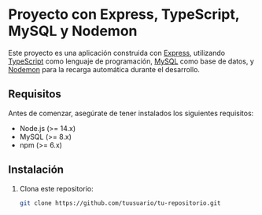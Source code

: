 # Proyecto con Express, TypeScript, MySQL y Nodemon

Este proyecto es una aplicación construida con [Express](https://expressjs.com/), utilizando [TypeScript](https://www.typescriptlang.org/) como lenguaje de programación, [MySQL](https://www.mysql.com/) como base de datos, y [Nodemon](https://nodemon.io/) para la recarga automática durante el desarrollo.

## Requisitos

Antes de comenzar, asegúrate de tener instalados los siguientes requisitos:

- Node.js (>= 14.x)
- MySQL (>= 8.x)
- npm (>= 6.x)

## Instalación

1. Clona este repositorio:

   ```bash
   git clone https://github.com/tuusuario/tu-repositorio.git

